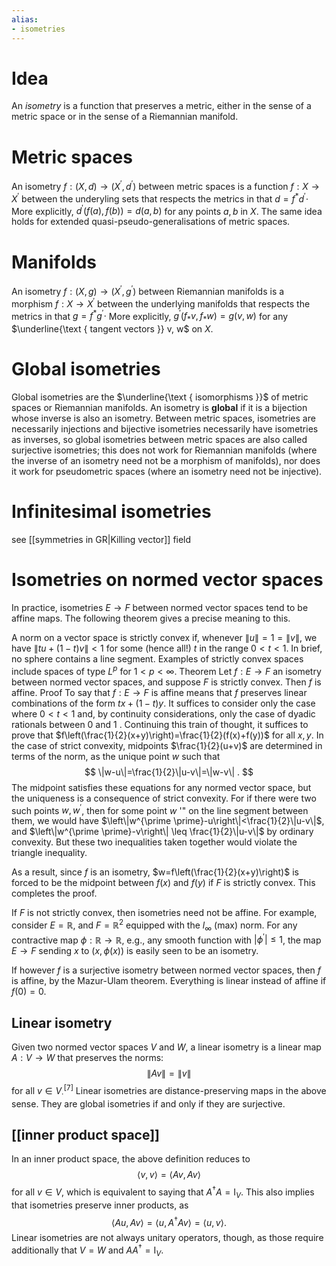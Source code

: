 ```yaml
---
alias:
- isometries
---
```


# Idea

An _isometry_ is a function that preserves a metric, either in the sense of a metric space or in the sense of a Riemannian manifold.

# Metric spaces
An isometry $f:(X, d) \rightarrow\left(X^{\prime}, d^{\prime}\right)$ between metric spaces is a function $f: X \rightarrow X^{\prime}$ between the underyling sets that respects the metrics in that $d=f^{*} d^{\prime} \cdot$ More explicitly, $d^{\prime}(f(a), f(b))=d(a, b)$ for any points $a, b$ in $X$.
The same idea holds for extended quasi-pseudo-generalisations of metric spaces.
# Manifolds
An isometry $f:(X, g) \rightarrow\left(X^{\prime}, g^{\prime}\right)$ between Riemannian manifolds is a morphism $f: X \rightarrow X^{\prime}$ between the underlying manifolds that respects the metrics in that $g=f^{*} g^{\prime} \cdot$ More explicitly, $g^{\prime}\left(f_{*} v, f_{*} w\right)=g(v, w)$ for any $\underline{\text { tangent vectors }} v, w$ on $X$.
# Global isometries
Global isometries are the $\underline{\text { isomorphisms }}$ of metric spaces or Riemannian manifolds. An isometry is $\boldsymbol{g l o b a l}$ if it is a bijection whose inverse is also an isometry. Between metric spaces, isometries are necessarily injections and bijective isometries necessarily have isometries as inverses, so global isometries between metric spaces are also called surjective isometries; this does not work for Riemannian manifolds (where the inverse of an isometry need not be a morphism of manifolds), nor does it work for pseudometric spaces (where an isometry need not be injective).
# Infinitesimal isometries
see [[symmetries in GR|Killing vector]] field
# Isometries on normed vector spaces
In practice, isometries $E \rightarrow F$ between normed vector spaces tend to be affine maps. The following theorem gives a precise meaning to this.

A norm on a vector space is strictly convex if, whenever $\|u\|=1=\|v\|$, we have $\|t u+(1-t) v\|<1$ for some (hence all!) $t$ in the range $0<t<1$. In brief, no sphere contains a line segment. Examples of strictly convex spaces include spaces of type $L^{p}$ for $1<p<\infty$.
Theorem
Let $f: E \rightarrow F$ an isometry between normed vector spaces, and suppose $F$ is strictly convex. Then $f$ is affine.
Proof
To say that $f: E \rightarrow F$ is affine means that $f$ preserves linear combinations of the form $t x+(1-t) y$. It suffices to consider only the case where $0<t<1$ and, by continuity considerations, only the case of dyadic rationals between 0 and 1 . Continuing this train of thought, it suffices to prove that $f\left(\frac{1}{2}(x+y)\right)=\frac{1}{2}(f(x)+f(y))$ for all $x, y$.
In the case of strict convexity, midpoints $\frac{1}{2}(u+v)$ are determined in terms of the norm, as the unique point $w$ such that
$$
\|w-u\|=\frac{1}{2}\|u-v\|=\|w-v\| .
$$
The midpoint satisfies these equations for any normed vector space, but the uniqueness is a consequence of strict convexity. For if there were two such points $w, w^{\prime}$, then for some point $w$ '" on the line segment between them, we would have $\left\|w^{\prime \prime}-u\right\|<\frac{1}{2}\|u-v\|$, and $\left\|w^{\prime \prime}-v\right\| \leq \frac{1}{2}\|u-v\|$ by ordinary convexity. But these two inequalities taken together would violate the triangle inequality.

As a result, since $f$ is an isometry, $w=f\left(\frac{1}{2}(x+y)\right)$ is forced to be the midpoint between $f(x)$ and $f(y)$ if $F$ is strictly convex. This completes the proof.

If $F$ is not strictly convex, then isometries need not be affine. For example, consider $E=\mathbb{R}$, and $F=\mathbb{R}^{2}$ equipped with the $l_{\infty}$ (max) norm. For any contractive map $\phi: \mathbb{R} \rightarrow \mathbb{R}$, e.g., any smooth function with $\left|\phi^{\prime}\right| \leq 1$, the map $E \rightarrow F$ sending $x$ to $(x, \phi(x))$ is easily seen to be an isometry.

If however $f$ is a surjective isometry between normed vector spaces, then $f$ is affine, by the Mazur-Ulam theorem. Everything is linear instead of affine if $f(0)=0$.
## Linear isometry
Given two normed vector spaces $V$ and $W$, a linear isometry is a linear map $A: V \rightarrow W$ that preserves the norms:
$$
\|A v\|=\|v\|
$$
for all $v \in V_{\cdot}^{[7]}$ Linear isometries are distance-preserving maps in the above sense. They are global isometries if and only if they are surjective.


## [[inner product space]]


In an inner product space, the above definition reduces to
$$
\langle v, v\rangle=\langle A v, A v\rangle
$$
for all $v \in V$, which is equivalent to saying that $A^{\dagger} A=\mathrm{I}_{V}$. This also implies that isometries preserve inner products, as
$$
\langle A u, A v\rangle=\left\langle u, A^{\dagger} A v\right\rangle=\langle u, v\rangle .
$$
Linear isometries are not always unitary operators, though, as those require additionally that $V=W$ and $A A^{\dagger}=\mathrm{I}_{V}$.
